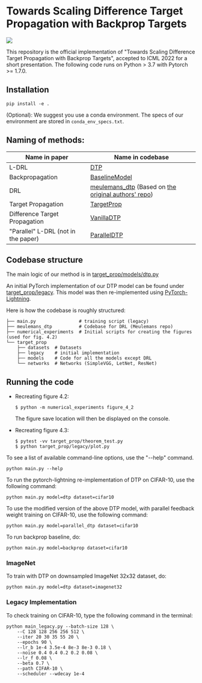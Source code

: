 # Towards Scaling Difference Target Propagation with Backprop Targets

![](dtp_cartoon.png)

This repository is the official implementation of "Towards Scaling Difference Target Propagation with Backprop Targets", accepted to ICML 2022 for a short presentation. The following code runs on Python > 3.7 with Pytorch >= 1.7.0.
## Installation

```console
pip install -e .
```
(Optional): We suggest you use a conda environment. The specs of our environment are stored in `conda_env_specs.txt`.


## Naming of methods:


| Name in paper                       | Name in codebase                                                                                                                                                |
| ----------------------------------- | --------------------------------------------------------------------------------------------------------------------------------------------------------------- |
| L-DRL                               | [DTP](target_prop/models/dtp.py)                                                                                                                                |
| Backpropagation                     | [BaselineModel](target_prop/models/baseline.py)                                                                                                                 |
| DRL                                 | [meulemans_dtp](meulemans_dtp/README.md) (Based on [the original authors' repo](https://github.com/meulemansalex/theoretical_framework_for_target_propagation)) |
| Target Propagation                  | [TargetProp](target_prop/models/tp.py)                                                                                                                          |
| Difference Target Propagation       | [VanillaDTP](target_prop/models/vanilla_dtp.py)                                                                                                                 |
| "Parallel" L-DRL (not in the paper) | [ParallelDTP](target_prop/models/parallel_dtp.py)                                                                                                               |


## Codebase structure
The main logic of our method is in [target_prop/models/dtp.py](target_prop/models/dtp.py)

An initial PyTorch implementation of our DTP model can be found under [target_prop/legacy](target_prop/legacy).
This model was then re-implemented using [PyTorch-Lightning](https://github.com/PyTorchLightning/pytorch-lightning).


Here is how the codebase is roughly structured:
```
├── main.py                # training script (legacy)
├── meulemans_dtp          # Codebase for DRL (Meulemans repo)
├── numerical_experiments  # Initial scripts for creating the figures (used for fig. 4.2)
└── target_prop
    ├── datasets  # Datasets
    ├── legacy    # initial implementation
    ├── models    # Code for all the models except DRL
    └── networks  # Networks (SimpleVGG, LetNet, ResNet)
```

## Running the code

- Recreating figure 4.2:
  ```console
  $ python -m numerical_experiments figure_4_2
  ```
  The figure save location will then be displayed on the console.

- Recreating figure 4.3:
  ```console
  $ pytest -vv target_prop/theorem_test.py
  $ python target_prop/legacy/plot.py
  ```

To see a list of available command-line options, use the "--help" command.
```console
python main.py --help
```

To run the pytorch-lightning re-implementation of DTP on CIFAR-10, use the following command:
```console
python main.py model=dtp dataset=cifar10
```

To use the modified version of the above DTP model, with parallel feedback weight training on CIFAR-10, use the following command:
```console
python main.py model=parallel_dtp dataset=cifar10
```

To run backprop baseline, do:
```console
python main.py model=backprop dataset=cifar10
```



### ImageNet

To train with DTP on downsampled ImageNet 32x32 dataset, do:
```console
python main.py model=dtp dataset=imagenet32
```


### Legacy Implementation
To check training on CIFAR-10, type the following command in the terminal:

```console
python main_legacy.py --batch-size 128 \
    --C 128 128 256 256 512 \
    --iter 20 30 35 55 20 \
    --epochs 90 \
    --lr_b 1e-4 3.5e-4 8e-3 8e-3 0.18 \
    --noise 0.4 0.4 0.2 0.2 0.08 \
    --lr_f 0.08 \
    --beta 0.7 \
    --path CIFAR-10 \
    --scheduler --wdecay 1e-4
```

